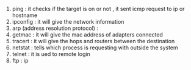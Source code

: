 1. ping : it checks if the target is on or not , it sent icmp request to ip or hostname
2. ipconfig : it will give the network information 
3. arp (address resolution protocol) : 
4. getmac : it will give the mac address of adapters connected
5. tracert : it will give the hops and routers between the destination
6. netstat : tells which process is requesting with outside the system
7. telnet : it is ued to remote login
8. ftp : ip 